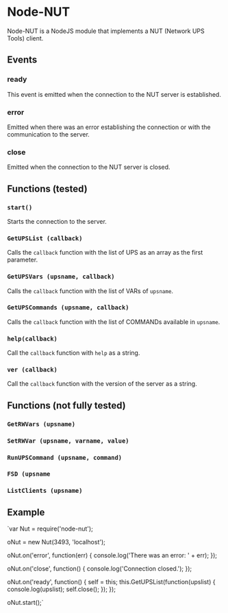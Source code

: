 # Node-NUT

Node-NUT is a NodeJS module that implements a NUT (Network UPS Tools) client.

## Events

### ready

This event is emitted when the connection to the NUT server is established.

### error

Emitted when there was an error establishing the connection or with the communication to
the server.

### close

Emitted when the connection to the NUT server is closed.

## Functions (tested)

### `start()`

Starts the connection to the server.

### `GetUPSList (callback)`

Calls the `callback` function with the list of UPS as an array as the first parameter.

### `GetUPSVars (upsname, callback)`

Calls the `callback` function with the list of VARs of `upsname`.

### `GetUPSCommands (upsname, callback)`

Calls the `callback` function with the list of COMMANDs available in `upsname`.

### `help(callback)`

Call the `callback` function with `help` as a string.

### `ver (callback)`

Call the `callback` function with the version of the server as a string.

## Functions (not fully tested)

### `GetRWVars (upsname)`

### `SetRWVar (upsname, varname, value)`

### `RunUPSCommand (upsname, command)`

### `FSD (upsname`

### `ListClients (upsname)`

## Example

`var Nut = require('node-nut');

oNut = new Nut(3493, 'localhost');

oNut.on('error', function(err) {
	console.log('There was an error: ' + err);
});

oNut.on('close', function() {
	console.log('Connection closed.');
});

oNut.on('ready', function() {
	self = this;
	this.GetUPSList(function(upslist) {
		console.log(upslist);
		self.close();
	});
});

oNut.start();`

